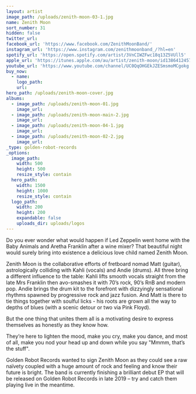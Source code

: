 ```yaml
---
layout: artist
image_path: /uploads/zenith-moon-03-1.jpg
name: Zenith Moon
sort_number: 31
hidden: false
twitter_url:
facebook_url: 'https://www.facebook.com/ZenithMoonBand/'
instagram_url: 'https://www.instagram.com/zenithmoonband_/?hl=en'
spotify_url: 'https://open.spotify.com/artist/3VnCIWZFwc18q13Z5VUll5'
apple_url: 'https://itunes.apple.com/au/artist/zenith-moon/id1386412457'
youtube_url: 'https://www.youtube.com/channel/UC0QqOHGEkJZESmsmoMCgokg'
buy_now:
  - name:
    logo_path:
    url:
hero_path: /uploads/zenith-moon-cover.jpg
albums:
  - image_path: /uploads/zenith-moon-01.jpg
    image_url:
  - image_path: /uploads/zenith-moon-main-2.jpg
    image_url:
  - image_path: /uploads/zenith-moon-04-1.jpg
    image_url:
  - image_path: /uploads/zenith-moon-02-2.jpg
    image_url:
_type: golden-robot-records
_options:
  image_path:
    width: 500
    height: 500
    resize_style: contain
  hero_path:
    width: 1500
    height: 1000
    resize_style: contain
  logo_path:
    width: 200
    height: 200
    expandable: false
    uploads_dir: uploads/logos
---
```


Do you ever wonder what would happen if Led Zeppelin went home with the Baby Animals and Aretha Franklin after a wine mixer? That beautiful night would surely bring into existence a delicious love child named Zenith Moon.

Zenith Moon is the collaborative efforts of fretboard nomad Matt (guitar), astrologically colliding with Kahli (vocals) and Andie (drums). All three bring a different influence to the table: Kahli lifts smooth vocals straight from the late Mrs Franklin then avo-smashes it with 70’s rock, 90’s RnB and modern pop. Andie brings the drum kit to the forefront with dizzyingly sensational rhythms spawned by progressive rock and jazz fusion. And Matt is there to tie things together with soulful licks - his roots are grown all the way to depths of blues (with a scenic detour or two via Pink Floyd).

But the one thing that unites them all is a motivating desire to express themselves as honestly as they know how.

They’re here to lighten the mood, make you cry, make you dance, and most of all, make you nod your head up and down while you say "Mmmm, that’s the stuff".

Golden Robot Records wanted to sign Zenith Moon as they could see a raw na&iuml;vety coupled with a huge amount of rock and feeling and know their future is bright. The band is currently finishing a brilliant debut EP that will be released on Golden Robot Records in late 2019 – try and catch them playing live in the meantime.